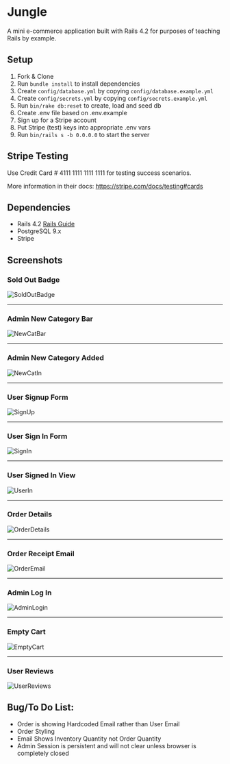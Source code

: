 # Jungle

A mini e-commerce application built with Rails 4.2 for purposes of teaching Rails by example.


## Setup

1. Fork & Clone
2. Run `bundle install` to install dependencies
3. Create `config/database.yml` by copying `config/database.example.yml`
4. Create `config/secrets.yml` by copying `config/secrets.example.yml`
5. Run `bin/rake db:reset` to create, load and seed db
6. Create .env file based on .env.example
7. Sign up for a Stripe account
8. Put Stripe (test) keys into appropriate .env vars
9. Run `bin/rails s -b 0.0.0.0` to start the server

## Stripe Testing

Use Credit Card # 4111 1111 1111 1111 for testing success scenarios.

More information in their docs: <https://stripe.com/docs/testing#cards>

## Dependencies

* Rails 4.2 [Rails Guide](http://guides.rubyonrails.org/v4.2/)
* PostgreSQL 9.x
* Stripe

## Screenshots

### Sold Out Badge

![SoldOutBadge](https://github.com/jshaw990/jungle-rails/blob/feature/sold-out-badge/screenshots/SoldOutBadge.png?raw=true)

----------

### Admin New Category Bar
![NewCatBar](https://github.com/jshaw990/jungle-rails/blob/feature/admin-categories/screenshots/AdminNewCategoryBox.png?raw=true)

----------

### Admin New Category Added
![NewCatIn](https://github.com/jshaw990/jungle-rails/blob/feature/admin-categories/screenshots/AdminNewCategoryIn.png?raw=true)

----------

### User Signup Form
![SignUp](https://github.com/jshaw990/jungle-rails/blob/feature/users/screenshots/SignUp.png?raw=true)

----------

### User Sign In Form
![SignIn](https://github.com/jshaw990/jungle-rails/blob/feature/users/screenshots/Login.png?raw=true)

----------

### User Signed In View
![UserIn](https://github.com/jshaw990/jungle-rails/blob/feature/users/screenshots/SignedIn.png?raw=true)

----------

### Order Details
![OrderDetails](https://github.com/jshaw990/jungle-rails/blob/feature/order/screenshots/OrderDetails.png?raw=true)

----------

### Order Receipt Email
![OrderEmail](https://github.com/jshaw990/jungle-rails/blob/feature/receipt/screenshots/OrderEmail.png?raw=true)

----------

### Admin Log In
![AdminLogin](https://github.com/jshaw990/jungle-rails/blob/feature/admin-auth/screenshots/AdminLogIn.png?raw=true)

----------

### Empty Cart
![EmptyCart](https://github.com/jshaw990/jungle-rails/blob/feature/empty-cart/screenshots/EmptyCart.png?raw=true)

----------

### User Reviews
![UserReviews]()

## Bug/To Do List:
* Order is showing Hardcoded Email rather than User Email
* Order Styling 
* Email Shows Inventory Quantity not Order Quantity
* Admin Session is persistent and will not clear unless browser is completely closed